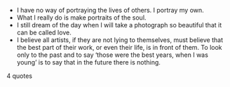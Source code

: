  - I have no way of portraying the lives of others. I portray my own.
 - What I really do is make portraits of the soul.
 - I still dream of the day when I will take a photograph so beautiful that it can be called love.
 - I believe all artists, if they are not lying to themselves, must believe that the best part of their work, or even their life, is in front of them. To look only to the past and to say ‘those were the best years, when I was young’ is to say that in the future there is nothing.

4 quotes